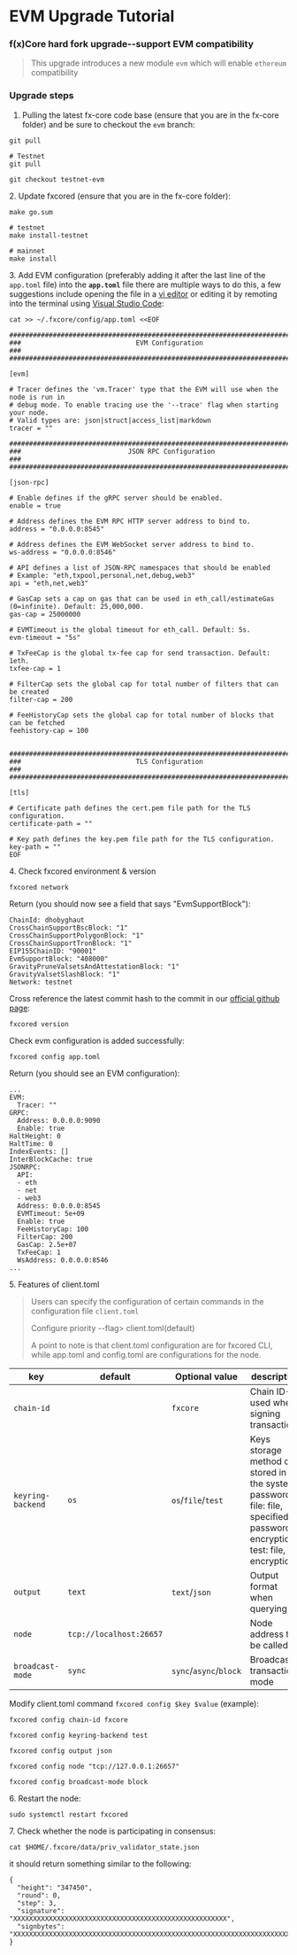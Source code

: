 # EVM Upgrade Tutorial

### f(x)Core hard fork upgrade--support EVM compatibility

> This upgrade introduces a new module `evm` which will enable `ethereum` compatibility

### Upgrade steps

1. Pulling the latest fx-core code base (ensure that you are in the fx-core folder) and be sure to checkout the `evm` branch:

```
git pull

# Testnet
git pull 

git checkout testnet-evm
```

&#x20;2\. Update fxcored (ensure that you are in the fx-core folder):

```
make go.sum

# testnet
make install-testnet

# mainnet
make install
```

&#x20;3\. Add EVM configuration (preferably adding it after the last line of the `app.toml` file) into the **`app.toml`** file there are multiple ways to do this, a few suggestions include opening the file in a [vi editor](https://www.cs.colostate.edu/helpdocs/vi.html) or editing it by remoting into the terminal using [Visual Studio Code](https://code.visualstudio.com/docs/remote/ssh):

```
cat >> ~/.fxcore/config/app.toml <<EOF

###############################################################################
###                             EVM Configuration                           ###
###############################################################################

[evm]

# Tracer defines the 'vm.Tracer' type that the EVM will use when the node is run in
# debug mode. To enable tracing use the '--trace' flag when starting your node.
# Valid types are: json|struct|access_list|markdown
tracer = ""

###############################################################################
###                           JSON RPC Configuration                        ###
###############################################################################

[json-rpc]

# Enable defines if the gRPC server should be enabled.
enable = true

# Address defines the EVM RPC HTTP server address to bind to.
address = "0.0.0.0:8545"

# Address defines the EVM WebSocket server address to bind to.
ws-address = "0.0.0.0:8546"

# API defines a list of JSON-RPC namespaces that should be enabled
# Example: "eth,txpool,personal,net,debug,web3"
api = "eth,net,web3"

# GasCap sets a cap on gas that can be used in eth_call/estimateGas (0=infinite). Default: 25,000,000.
gas-cap = 25000000

# EVMTimeout is the global timeout for eth_call. Default: 5s.
evm-timeout = "5s"

# TxFeeCap is the global tx-fee cap for send transaction. Default: 1eth.
txfee-cap = 1

# FilterCap sets the global cap for total number of filters that can be created
filter-cap = 200

# FeeHistoryCap sets the global cap for total number of blocks that can be fetched
feehistory-cap = 100


###############################################################################
###                             TLS Configuration                           ###
###############################################################################

[tls]

# Certificate path defines the cert.pem file path for the TLS configuration.
certificate-path = ""

# Key path defines the key.pem file path for the TLS configuration.
key-path = ""
EOF
```

&#x20;4\. Check fxcored environment & version

```
fxcored network
```

Return (you should now see a field that says "EvmSupportBlock"):

```
ChainId: dhobyghaut
CrossChainSupportBscBlock: "1"
CrossChainSupportPolygonBlock: "1"
CrossChainSupportTronBlock: "1"
EIP155ChainID: "90001"
EvmSupportBlock: "408000"
GravityPruneValsetsAndAttestationBlock: "1"
GravityValsetSlashBlock: "1"
Network: testnet
```

Cross reference the latest commit hash to the commit in our [official github page](https://github.com/FunctionX/fx-core):

```
fxcored version
```

Check evm configuration is added successfully:

```
fxcored config app.toml
```

Return (you should see an EVM configuration):

```
...
EVM:
  Tracer: ""
GRPC:
  Address: 0.0.0.0:9090
  Enable: true
HaltHeight: 0
HaltTime: 0
IndexEvents: []
InterBlockCache: true
JSONRPC:
  API:
  - eth
  - net
  - web3
  Address: 0.0.0.0:8545
  EVMTimeout: 5e+09
  Enable: true
  FeeHistoryCap: 100
  FilterCap: 200
  GasCap: 2.5e+07
  TxFeeCap: 1
  WsAddress: 0.0.0.0:8546
...
```

&#x20;5\. Features of client.toml

> Users can specify the configuration of certain commands in the configuration file `client.toml`
>
> Configure priority --flag> client.toml(default)
>
> A point to note is that client.toml configuration are for fxcored CLI, while app.toml and config.toml are configurations for the node.

| key               | default                 | Optional value         | description                                                                                                                 |
| ----------------- | ----------------------- | ---------------------- | --------------------------------------------------------------------------------------------------------------------------- |
| `chain-id`        |                         | `fxcore`               | Chain ID-used when signing transactions                                                                                     |
| `keyring-backend` | `os`                    | `os`/`file`/`test`     | Keys storage method os: stored in the system password, file: file, specified password encryption, test: file, no encryption |
| `output`          | `text`                  | `text`/`json`          | Output format when querying                                                                                                 |
| `node`            | `tcp://localhost:26657` |                        | Node address to be called                                                                                                   |
| `broadcast-mode`  | `sync`                  | `sync`/`async`/`block` | Broadcast transaction mode                                                                                                  |

Modify client.toml command `fxcored config $key $value` (example):

```
fxcored config chain-id fxcore

fxcored config keyring-backend test

fxcored config output json

fxcored config node "tcp://127.0.0.1:26657"

fxcored config broadcast-mode block
```

&#x20;6\. Restart the node:

```
sudo systemctl restart fxcored
```

&#x20;7\. Check whether the node is participating in consensus:

```
cat $HOME/.fxcore/data/priv_validator_state.json
```

it should return something similar to the following:

```
{
  "height": "347450",
  "round": 0,
  "step": 3,
  "signature": "XXXXXXXXXXXXXXXXXXXXXXXXXXXXXXXXXXXXXXXXXXXXXXXXXXXXXX",
  "signbytes": "XXXXXXXXXXXXXXXXXXXXXXXXXXXXXXXXXXXXXXXXXXXXXXXXXXXXXXXXXXXXXXXXXXXXXXXXXXXXXXXXXXXXXXXXXXXXXX"
}
```
